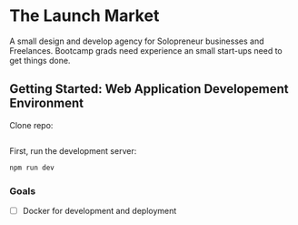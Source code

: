 # The Launch Market
A small design and develop agency for Solopreneur businesses and Freelances. Bootcamp grads need experience an small start-ups need to get things done.

## Getting Started: Web Application Developement Environment
Clone repo:
```bash
```

First, run the development server:

```bash
npm run dev 
```

### Goals
- [ ]  Docker for development and deployment